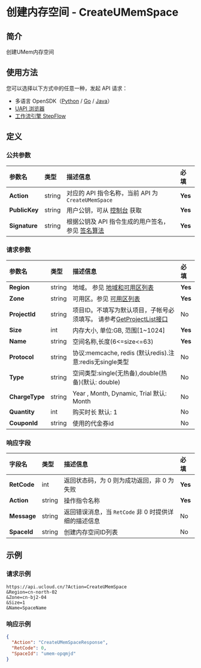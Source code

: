 # 创建内存空间 - CreateUMemSpace

## 简介

创建UMem内存空间





## 使用方法

您可以选择以下方式中的任意一种，发起 API 请求：
- 多语言 OpenSDK（[Python](https://github.com/ucloud/ucloud-sdk-python3) / [Go](https://github.com/ucloud/ucloud-sdk-go) / [Java](https://github.com/ucloud/ucloud-sdk-java)）
- [UAPI 浏览器](https://console.ucloud.cn/uapi/detail?id=CreateUMemSpace)
- [工作流引擎 StepFlow](https://console.ucloud.cn/stepflow/manage/)

## 定义

### 公共参数

| 参数名 | 类型 | 描述信息 | 必填 |
|:---|:---|:---|:---|
| **Action**     | string  | 对应的 API 指令名称，当前 API 为 `CreateUMemSpace`                        | **Yes** |
| **PublicKey**  | string  | 用户公钥，可从 [控制台](https://console.ucloud.cn/uapi/apikey) 获取                                             | **Yes** |
| **Signature**  | string  | 根据公钥及 API 指令生成的用户签名，参见 [签名算法](api/summary/signature.md)  | **Yes** |

### 请求参数

| 参数名 | 类型 | 描述信息 | 必填 |
|:---|:---|:---|:---|
| **Region** | string | 地域。 参见 [地域和可用区列表](api/summary/regionlist) |**Yes**|
| **Zone** | string | 可用区。参见 [可用区列表](api/summary/regionlist) |**Yes**|
| **ProjectId** | string | 项目ID。不填写为默认项目，子帐号必须填写。 请参考[GetProjectList接口](api/summary/get_project_list) |No|
| **Size** | int | 内存大小, 单位:GB, 范围[1\~1024] |**Yes**|
| **Name** | string | 空间名称,长度(6<=size<=63) |**Yes**|
| **Protocol** | string | 协议:memcache, redis (默认redis).注意:redis无single类型 |No|
| **Type** | string | 空间类型:single(无热备),double(热备)(默认: double) |No|
| **ChargeType** | string | Year , Month, Dynamic, Trial 默认: Month |No|
| **Quantity** | int | 购买时长 默认: 1 |No|
| **CouponId** | string | 使用的代金券id |No|

### 响应字段

| 字段名 | 类型 | 描述信息 | 必填 |
|:---|:---|:---|:---|
| **RetCode** | int | 返回状态码，为 0 则为成功返回，非 0 为失败 |**Yes**|
| **Action** | string | 操作指令名称 |**Yes**|
| **Message** | string | 返回错误消息，当 `RetCode` 非 0 时提供详细的描述信息 |No|
| **SpaceId** | string | 创建内存空间ID列表 |No|




## 示例

### 请求示例
    
```
https://api.ucloud.cn/?Action=CreateUMemSpace
&Region=cn-north-02
&Zone=cn-bj2-04
&Size=1
&Name=SpaceName
```

### 响应示例
    
```json
{
  "Action": "CreateUMemSpaceResponse",
  "RetCode": 0,
  "SpaceId": "umem-opqmjd"
}
```






